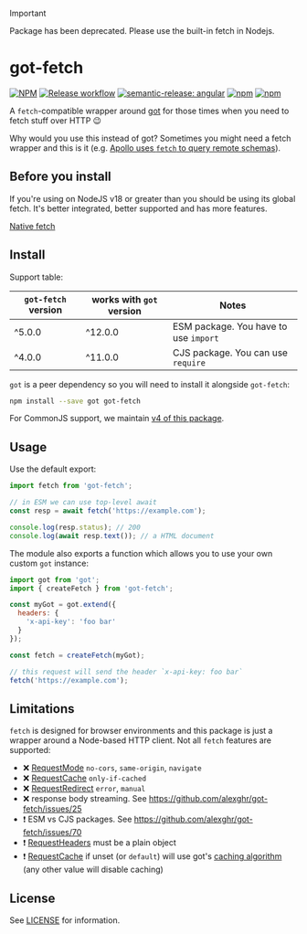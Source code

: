 > [!IMPORTANT]
> Package has been deprecated. Please use the built-in fetch in Nodejs.
> 

# got-fetch

[![NPM](https://img.shields.io/npm/l/got-fetch)](https://github.com/alexghr/got-fetch/blob/main/LICENSE)
[![Release workflow](https://github.com/alexghr/got-fetch/actions/workflows/release.yml/badge.svg)](https://github.com/alexghr/got-fetch/actions/workflows/release.yml)
[![semantic-release: angular](https://img.shields.io/badge/semantic--release-angular-e10079?logo=semantic-release)](https://github.com/semantic-release/semantic-release)
[![npm](https://img.shields.io/npm/v/got-fetch)](https://www.npmjs.com/package/got-fetch)
[![npm](https://img.shields.io/npm/dm/got-fetch)](https://npmcharts.com/compare/got-fetch?interval=30&log=false)

A `fetch`-compatible wrapper around [got] for those times when you need to
fetch stuff over HTTP 😉

Why would you use this instead of got? Sometimes you might need a fetch
wrapper and this is it (e.g. [Apollo uses `fetch` to query remote schemas]).

## Before you install

If you're using on NodeJS v18 or greater than you should be using its global fetch. It's better integrated, better supported and has more features. 

[Native fetch](https://nodejs.org/dist/latest-v18.x/docs/api/globals.html#fetch)

## Install

Support table:

|`got-fetch` version|works with `got` version|Notes                                |
|-------------------|------------------------|-------------------------------------|
|^5.0.0             |^12.0.0                 |ESM package. You have to use `import`|
|^4.0.0             |^11.0.0                 |CJS package. You can use `require`   |

`got` is a peer dependency so you will need to install it alongside `got-fetch`:

```sh
npm install --save got got-fetch
```

For CommonJS support, we maintain [v4 of this package](https://github.com/alexghr/got-fetch/tree/4.x).

## Usage

Use the default export:

```js
import fetch from 'got-fetch';

// in ESM we can use top-level await
const resp = await fetch('https://example.com');

console.log(resp.status); // 200
console.log(await resp.text()); // a HTML document
```

The module also exports a function which allows you to use your own custom
`got` instance:

```js
import got from 'got';
import { createFetch } from 'got-fetch';

const myGot = got.extend({
  headers: {
    'x-api-key': 'foo bar'
  }
});

const fetch = createFetch(myGot);

// this request will send the header `x-api-key: foo bar`
fetch('https://example.com');
```

## Limitations

`fetch` is designed for browser environments and this package is just a wrapper
around a Node-based HTTP client. Not all `fetch` features are supported:
- ❌ [RequestMode] `no-cors`, `same-origin`, `navigate`
- ❌ [RequestCache] `only-if-cached`
- ❌ [RequestRedirect] `error`, `manual`
- ❌ response body streaming. See https://github.com/alexghr/got-fetch/issues/25
- ❗ ESM vs CJS packages. See https://github.com/alexghr/got-fetch/issues/70
- ❗ [RequestHeaders] must be a plain object
- ❗ [RequestCache] if unset (or `default`) will use got's [caching algorithm]
  (any other value will disable caching)

## License

See [LICENSE] for information.

[got]: https://github.com/sindresorhus/got
[LICENSE]: ./LICENSE

[RequestMode]: https://fetch.spec.whatwg.org/#concept-request-mode
[RequestCache]: https://fetch.spec.whatwg.org/#concept-request-cache-mode
[RequestRedirect]: https://fetch.spec.whatwg.org/#concept-request-redirect-mode
[RequestHeaders]: https://fetch.spec.whatwg.org/#ref-for-concept-request-header-list
[caching algorithm]: https://github.com/sindresorhus/got/tree/f59a5638b93c450dc722848b58b09a44f730a66f#cache-adapters
[Apollo uses `fetch` to query remote schemas]: https://www.apollographql.com/docs/graphql-tools/remote-schemas/
